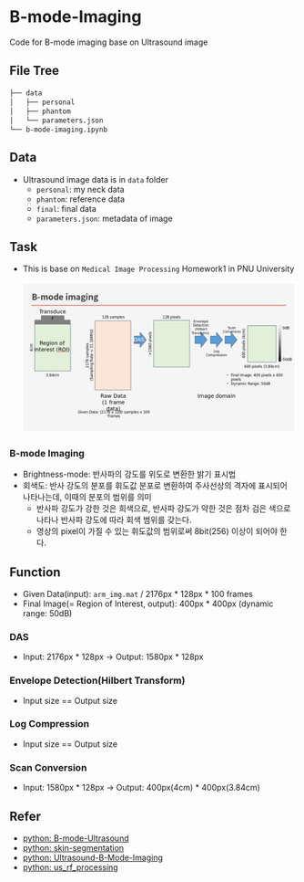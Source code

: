 # B-mode-Imaging
Code for B-mode imaging base on Ultrasound image

## File Tree
```
├── data
│   ├── personal
│   ├── phantom
│   └── parameters.json
└── b-mode-imaging.ipynb
```

## Data
- Ultrasound image data is in `data` folder
    - `personal`: my neck data
    - `phantom`: reference data
    - `final`: final data
    - `parameters.json`: metadata of image

## Task
- This is base on `Medical Image Processing` Homework1 in PNU University  

    ![alt tag](/resource/Screenshot%20from%202024-04-02%2012-59-08.png)

### B-mode Imaging
- Brightness-mode: 반사파의 강도를 위도로 변환한 밝기 표시법
- 회색도: 반사 강도의 분포를 휘도값 분포로 변환하여 주사선상의 격자에 표시되어 나타나는데, 이때의 분포의 범위를 의미
    - 반사파 강도가 강한 것은 희색으로, 반사파 강도가 약한 것은 점차 검은 색으로 나타나 반사파 강도에 따라 회색 범위를 갖는다.
    - 영상의 pixel이 가질 수 있는 휘도값의 범위로써 8bit(256) 이상이 되어야 한다. 

## Function
- Given Data(input): `arm_img.mat` / 2176px * 128px * 100 frames
- Final Image(= Region of Interest, output): 400px * 400px (dynamic range: 50dB)
### DAS
- Input: 2176px * 128px -> Output: 1580px * 128px
### Envelope Detection(Hilbert Transform)
- Input size == Output size
### Log Compression
- Input size == Output size
### Scan Conversion
- Input: 1580px * 128px -> Output: 400px(4cm) * 400px(3.84cm)

## Refer
- [python: B-mode-Ultrasound](https://github.com/kyledecker/B-mode-Ultrasound)
- [python: skin-segmentation](https://github.com/fqjin/skin-segmentation)
- [python: Ultrasound-B-Mode-Imaging](https://github.com/ItsMoss/Ultrasound-B-Mode-Imaging)
- [python: us_rf_processing](https://github.com/kelu124/us_rf_processing)
